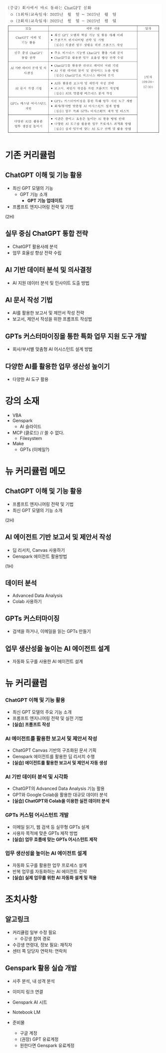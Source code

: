 ![](attachments/c-ict.png)

# 기존 커리큘럼

## ChatGPT 이해 및 기능 활용

- 최신 GPT 모델의 기능
	- GPT 기능 소개
		- **GPT 기능 업데이트**
- 프롬프트 엔지니어링 전략 및 기법

(2H)

## 실무 중심 ChatGPT 통합 전략

- ChatGPT 활용사례 분석
- 업무 효율성 향상 전략 수립

## AI 기반 데이터 분석 및 의사결정

- AI 지원 데이터 분석 및 인사이트 도출 방법

## AI 문서 작성 기법

- AI를 활용한 보고서 및 제안서 작성 전략
- 보고서, 제안서 작성을 위한 프롬프트 작성법

## GPTs 커스터마이징을 통한 특화 업무 지원 도구 개발

- 회사/부서별 맞춤형 AI 어시스턴트 설계 방법

## 다양한 AI를 활용한 업무 생산성 높이기

- 다양한 AI 도구 활용

# 강의 소재

- VBA
- Genspark
	- AI 슬라이드
- MCP (클로드) // 쓸 수 없다.
	- Filesystem 
- Make
	- GPTs (이메일?)

# 뉴 커리큘럼 메모

## ChatGPT 이해 및 기능 활용

- 프롬프트 엔지니어링 전략 및 기법
- 최신 GPT 모델의 기능 소개

(2H)

## AI 에이전트 기반 보고서 및 제안서 작성

- 딥 리서치, Canvas 사용하기
- Genspark 에이전트 활용방법

(1H)

## 데이터 분석

- Advanced Data Analysis
- Colab 사용하기

## GPTs 커스터마이징

- 검색을 하거나, 이메일을 읽는 GPTs 만들기

## 업무 생산성을 높이는 AI 에이전트 설계

- 자동화 도구를 사용한 AI 에이전트 설계

# 뉴 커리큘럼

### ChatGPT 이해 및 기능 활용

- 최신 GPT 모델의 주요 기능 소개
- 프롬프트 엔지니어링 전략 및 실전 기법
- **[실습]  프롬프트 작성**
    
### AI 에이전트를 활용한 보고서 및 제안서 작성

- ChatGPT Canvas 기반의 구조화된 문서 기획
- Genspark 에이전트를 활용한 딥 리서치 수행
- **[실습] 에이전트를 활용한 보고서 및 제안서 자동 생성**
    
### AI 기반 데이터 분석 및 시각화

- ChatGPT의 Advanced Data Analysis 기능 활용
- GPT와 Google Colab을 활용한 대규모 데이터 분석
- **[실습] ChatGPT와 Colab을 이용한 실전 데이터 분석**

### GPTs 커스텀 어시스턴트 개발

- 이메일 읽기, 웹 검색 등 실무형 GPTs 설계
- 사용자 목적에 맞춘 GPTs 제작 방법
- **[실습] 업무 흐름에 맞는 GPTs 어시스턴트 제작**

### 업무 생산성을 높이는 AI 에이전트 설계

- 자동화 도구를 활용한 업무 프로세스 설계
- 반복 업무를 자동화하는 AI 에이전트 전략
- **[실습] 실제 업무를 위한 AI 자동화 설계 및 적용**

# 조치사항

## 알고링크

- 커리큘럼 일부 수정 필요
	- 수강생 참여 경로
- 수강생 연령대, 정보 필요: 재직자
- 센터 쪽 담당자 연락처: 연락처

## Genspark 활용 실습 개발


- 사주 분석, 내 성격 분석
- 이미지 링크 연결
- Genspark AI 시트
- Notebook LM

- 준비물
	- 구글 계정
	- (권장) GPT 유료계정
	- 원한다면 Genspark 유료계정

